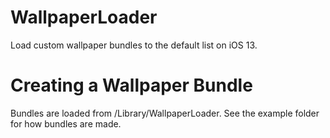 # WallpaperLoader
Load custom wallpaper bundles to the default list on iOS 13.

# Creating a Wallpaper Bundle
Bundles are loaded from /Library/WallpaperLoader. See the example folder for how bundles are made.